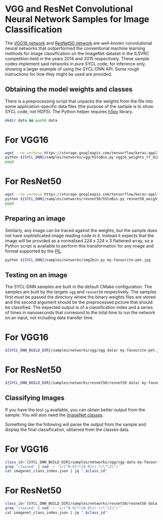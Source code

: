 # VGG and ResNet Convolutional Neural Network Samples for Image Classification

The [VGG16 network][vgg16-paper] and [ResNet50 network][resnet50-paper] are well-known 
convolutional neural networks that outperformed the conventional machine learning 
methods for image classification on the ImageNet dataset in the ILSVRC competition
held in the years 2014 and 2015 respectively. These sample codes implement said networks in 
pure SYCL code, for inference only, showing a larger example of using the SYCL-DNN API. 
Some rough instructions for how they might be used are provided.

## Obtaining the model weights and classes

There is a preprocessing script that unpacks the weights from the file into
some application-specific data files (the purpose of the sample is to show
SYCL code, not HDF5). The Python helper requires [h5py][hdf5-python] library.

```bash
mkdir data && pushd data
```
# For VGG16
```bash
wget --no-verbose https://storage.googleapis.com/tensorflow/keras-applications/vgg16/vgg16_weights_tf_dim_ordering_tf_kernels.h5
python ${SYCL_DNN}/samples/networks/vgg/h5toBin.py vgg16_weights_tf_dim_ordering_tf_kernels.h5
popd
```
# For ResNet50
```bash
wget --no-verbose https://storage.googleapis.com/tensorflow/keras-applications/resnet/resnet50_weights_tf_dim_ordering_tf_kernels.h5
python ${SYCL_DNN}/samples/networks/resnet50/h5toBin.py resnet50_weights_tf_dim_ordering_tf_kernels.h5
popd
```

## Preparing an image

Similarly, any image can be traced against the weights, but the sample does not
have sophisticated image reading code in it. Instead it expects that the image
will be provided as a normalised 224 x 224 x 3 flattened array, so a Python
script is available to perform this transformation for any image and format
supported by the [PIL][py-img-lib].

```bash
python ${SYCL_DNN}/samples/networks/img2bin.py my-favourite-pet.jpg
```

## Testing on an image

The SYCL-DNN samples are built in the default CMake configuration. The samples
are built by the targets `vgg` and `resnet50` respectively. The samples first must
be passed the directory where the binary weights files are stored and the second 
argument should be the preprocessed picture that should be classified. The expected
output is of a classification index and a series of times in nanoseconds that corresond
to the total time to run the network on an input, not including data transfer time.

# For VGG16
```bash
${SYCL_DNN_BUILD_DIR}/samples/networks/vgg/vgg data/ my-favourite-pet.jpg.bin
```
# For ResNet50
```bash
${SYCL_DNN_BUILD_DIR}/samples/networks/resnet50/resnet50 data/ my-favourite-pet.jpg.bin
```

## Classifying Images

If you have the tool [`jq`][jq-cite] available, you can obtain better output
from the sample. You will also need the [ImageNet classes][classes].

Something like the following will parse the output from the sample and display
the final classification, obtained from the classes data.

# For VGG16
```bash
class_id=`{SYCL_DNN_BUILD_DIR}/samples/networks/vgg/vgg data my-favourite-pet.jpg.bin | \
grep 'classed' | sed -r 's/[^0-9]*([0-9]+).*/\"\1\"/'`
cat imagenet_class_index.json | jq ".$class_id"
```
# For ResNet50
```bash
class_id=`{SYCL_DNN_BUILD_DIR}/samples/networks/resnet50/resnet50 data my-favourite-pet.jpg.bin | \
grep 'classed' | sed -r 's/[^0-9]*([0-9]+).*/\"\1\"/'`
cat imagenet_class_index.json | jq ".$class_id"
```

[vgg16-paper]: https://arxiv.org/pdf/1409.1556.pdf
[resnet50-paper]: https://arxiv.org/pdf/1512.03385.pdf
[hdf5-python]: https://www.h5py.org/
[py-img-lib]: https://pillow.readthedocs.io/en/stable/
[jq-cite]: https://stedolan.github.io/jq/
[classes]: https://github.com/raghakot/keras-vis/blob/master/resources/imagenet_class_index.json
